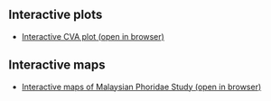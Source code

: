 ## Interactive plots
- [Interactive CVA plot (open in browser)](https://junfunggg.github.io/Plots/CVA_interactive.html)
## Interactive maps
- [Interactive maps of Malaysian Phoridae Study (open in browser)](https://junfunggg.github.io/Plots/interactive_map.html)
